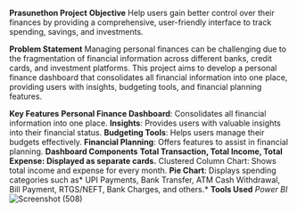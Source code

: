   


**Prasunethon Project**
**Objective**
Help users gain better control over their finances by providing a comprehensive, user-friendly interface to track spending, savings, and investments.

**Problem Statement**
Managing personal finances can be challenging due to the fragmentation of financial information across different banks, credit cards, and investment platforms. This project aims to develop a personal finance dashboard that consolidates all financial information into one place, providing users with insights, budgeting tools, and financial planning features.

**Key Features**
**Personal Finance Dashboard**: Consolidates all financial information into one place.
**Insights**: Provides users with valuable insights into their financial status.
**Budgeting Tools**: Helps users manage their budgets effectively.
**Financial Planning**: Offers features to assist in financial planning.
**Dashboard Components**
**Total Transaction, Total Income, Total Expense: Displayed as separate cards.**
Clustered Column Chart: Shows total income and expense for every month.
**Pie Chart**: Displays spending categories such as* UPI Payments, Bank Transfer, ATM Cash Withdrawal, Bill Payment, RTGS/NEFT, Bank Charges, and others.*
**Tools Used**
*Power BI*      ![Screenshot (508)](https://github.com/LAKHSHYAA/personal-finance-dashboard/assets/130828127/91484474-08f4-4bbd-98fc-d8043c15eb0b)

